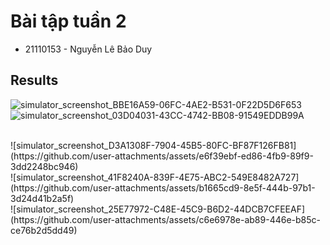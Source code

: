 # Bài tập tuần 2
- 21110153 - Nguyễn Lê Bảo Duy

## Results
![simulator_screenshot_BBE16A59-06FC-4AE2-B531-0F22D5D6F653](https://github.com/user-attachments/assets/406471ed-7f45-4465-9f4a-5709c42edb82)
</br>
![simulator_screenshot_03D04031-43CC-4742-BB08-91549EDDB99A](https://github.com/user-attachments/assets/fb1b30a1-c811-4690-8fef-519d2fc7785d)

</br>
![simulator_screenshot_D3A1308F-7904-45B5-80FC-BF87F126FB81](https://github.com/user-attachments/assets/e6f39ebf-ed86-4fb9-89f9-3dd2248bc946)

</br>
![simulator_screenshot_41F8240A-839F-4E75-ABC2-549E8482A727](https://github.com/user-attachments/assets/b1665cd9-8e5f-444b-97b1-3d24d41b2a5f)

</br>
![simulator_screenshot_25E77972-C48E-45C9-B6D2-44DCB7CFEEAF](https://github.com/user-attachments/assets/c6e6978e-ab89-446e-b85c-ce76b2d5dd49)

</br>
